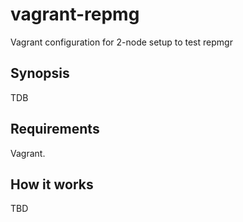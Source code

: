 vagrant-repmg
=============

Vagrant configuration for 2-node setup to test repmgr

Synopsis
---------

TDB

Requirements
------------

Vagrant.

How it works
------------

TBD
